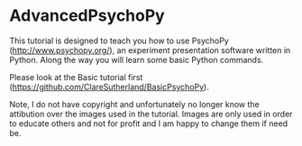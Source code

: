 # AdvancedPsychoPy

This tutorial is designed to teach you how to use PsychoPy (http://www.psychopy.org/), an experiment presentation software written in Python. Along the way you will learn some basic Python commands.

Please look at the Basic tutorial first (https://github.com/ClareSutherland/BasicPsychoPy).

Note, I do not have copyright and unfortunately no longer know the attibution over the images used in the tutorial. Images are only used in order to educate others and not for profit and I am happy to change them if need be.
